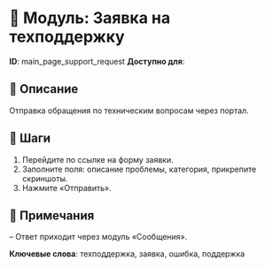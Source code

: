 # 📘 Модуль: Заявка на техподдержку
**ID**: main_page_support_request
**Доступно для**: 

## 📝 Описание
Отправка обращения по техническим вопросам через портал.

## 🩜 Шаги
1. Перейдите по ссылке на форму заявки.
2. Заполните поля: описание проблемы, категория, прикрепите скриншоты.
3. Нажмите «Отправить».

## 📌 Примечания
– Ответ приходит через модуль «Сообщения».

**Ключевые слова**: техподдержка, заявка, ошибка, поддержка
